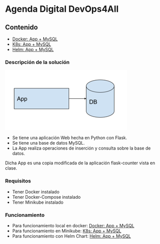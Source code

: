 # Agenda Digital DevOps4All

<a name="top"></a>
## Contenido

* [Docker: App + MySQL](./Docker/Docker.md)
* [K8s: App + MySQL](./K8s/K8s.md)
* [Helm: App + MySQL](./Helm/Helm.md)

### Descripción de la solución
![](imagenes/1.png)

* Se tiene una aplicación Web hecha en Python con Flask. 
* Se tiene una base de datos MySQL. 
* La App realiza operaciones de inserción y consulta sobre la base de datos.

Dicha App es una copia modificada de la aplicación flask-counter vista en clase. 

### Requisitos
* Tener Docker instalado
* Tener Docker-Compose instalado
* Tener Minikube instalado

### Funcionamiento 
* Para funcionamiento local en docker: [Docker: App + MySQL](./Docker/Docker.md)
* Para funcionamiento en Minikube: [K8s: App + MySQL](./K8s/K8s.md)
* Para funcionamiento con Helm Chart: [Helm: App + MySQL](./Helm/Helm.md)

